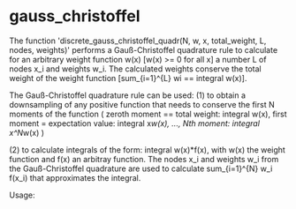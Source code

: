 # gauss_christoffel

The function 'discrete_gauss_christoffel_quadr(N, w, x, total_weight, L, nodes, weights)' performs a Gauß-Christoffel quadrature rule
to calculate for an arbitrary weight function w(x) [w(x) >= 0 for all x] a number L of nodes x_i
and weights w_i. The calculated weights conserve the total weight of the weight function [sum_{i=1}^{L} wi == integral w(x)].

The Gauß-Christoffel quadrature rule can be used:
(1) to obtain a downsampling of any positive function that needs to conserve the first
N moments of the function 
( zeroth moment == total weight: integral w(x), 
  first moment = expectation value: integral x*w(x),
  ...,
  Nth moment: integral x^N*w(x)
)

(2) to calculate integrals of the form: integral w(x)*f(x),  with w(x) the weight function and f(x) an arbitray function.
The nodes x_i and weights w_i from the Gauß-Christoffel quadrature are used to calculate sum_{i=1}^{N} w_i f(x_i) that approximates
the integral.

Usage:
